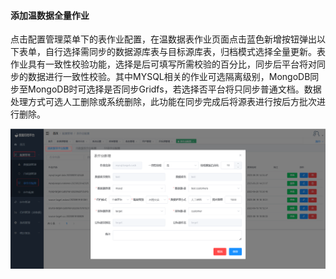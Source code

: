 

#### 			添加温数据全量作业

​	点击配置管理菜单下的表作业配置，在温数据表作业页面点击蓝色新增按钮弹出以下表单，自行选择需同步的数据源库表与目标源库表，归档模式选择全量更新。表作业具有一致性校验功能，选择是后可填写所需校验的百分比，同步后平台将对同步的数据进行一致性校验。其中MYSQL相关的作业可选隔离级别，MongoDB同步至MongoDB时可选择是否同步Gridfs，若选择否平台将只同步普通文档。数据处理方式可选人工删除或系统删除，此功能在同步完成后将源表进行按后方批次进行删除。

![image-20230621134350471](../../images/whaleal-data/image-20230621134350471.png)
